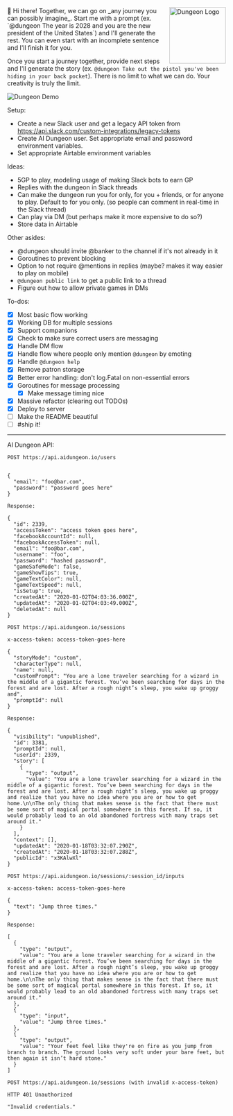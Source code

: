 <img src="https://zachinto2020.files.wordpress.com/2020/01/dungeon_logo.png" width="130" alt="Dungeon Logo" align="right">
👋 Hi there! Together, we can go on _any journey you can possibly imagine_. Start me with a prompt (ex. `@dungeon The year is 2028 and you are the new president of the  United States`) and I'll generate the rest. You can even start with an incomplete sentence and I'll finish it for you.

Once you start a journey together, provide next steps and I'll generate the story (ex. `@dungeon Take out the pistol you've been hiding in your back pocket`). There is no limit to what we can do. Your creativity is truly the limit.

![Dungeon Demo](https://zachinto2020.files.wordpress.com/2020/01/dungeon_demo.gif)

Setup:

- Create a new Slack user and get a legacy API token from https://api.slack.com/custom-integrations/legacy-tokens
- Create AI Dungeon user. Set appropriate email and password environment variables.
- Set appropriate Airtable environment variables

Ideas:

- 5GP to play, modeling usage of making Slack bots to earn GP
- Replies with the dungeon in Slack threads
- Can make the dungeon run you for only, for you + friends, or for anyone to play. Default to for you only. (so people can comment in real-time in the Slack thread)
- Can play via DM (but perhaps make it more expensive to do so?)
- Store data in Airtable

Other asides:

- @dungeon should invite @banker to the channel if it's not already in it
- Goroutines to prevent blocking
- Option to not require @mentions in replies (maybe? makes it way easier to play on mobile)
- `@dungeon public link` to get a public link to a thread
- Figure out how to allow private games in DMs

To-dos:

- [x] Most basic flow working
- [x] Working DB for multiple sessions
- [x] Support companions
- [x] Check to make sure correct users are messaging
- [x] Handle DM flow
- [x] Handle flow where people only mention `@dungeon` by emoting
- [x] Handle `@dungeon help`
- [x] Remove patron storage
- [x] Better error handling: don't log.Fatal on non-essential errors
- [x] Goroutines for message processing
  - [x] Make message timing nice
- [x] Massive refactor (clearing out TODOs)
- [x] Deploy to server
- [ ] Make the README beautiful
- [ ] #ship it!

---

AI Dungeon API:

```
POST https://api.aidungeon.io/users


{
  "email": "foo@bar.com",
  "password": "password goes here"
}

Response:

{
  "id": 2339,
  "accessToken": "access token goes here",
  "facebookAccountId": null,
  "facebookAccessToken": null,
  "email": "foo@bar.com",
  "username": "foo",
  "password": "hashed password",
  "gameSafeMode": false,
  "gameShowTips": true,
  "gameTextColor": null,
  "gameTextSpeed": null,
  "isSetup": true,
  "createdAt": "2020-01-02T04:03:36.000Z",
  "updatedAt": "2020-01-02T04:03:49.000Z",
  "deletedAt": null
}
```

```
POST https://api.aidungeon.io/sessions

x-access-token: access-token-goes-here

{
  "storyMode": "custom",
  "characterType": null,
  "name": null,
  "customPrompt": "You are a lone traveler searching for a wizard in the middle of a gigantic forest. You’ve been searching for days in the forest and are lost. After a rough night’s sleep, you wake up groggy and",
  "promptId": null
}

Response:

{
  "visibility": "unpublished",
  "id": 3381,
  "promptId": null,
  "userId": 2339,
  "story": [
    {
      "type": "output",
      "value": "You are a lone traveler searching for a wizard in the middle of a gigantic forest. You’ve been searching for days in the forest and are lost. After a rough night’s sleep, you wake up groggy and realize that you have no idea where you are or how to get home.\n\nThe only thing that makes sense is the fact that there must be some sort of magical portal somewhere in this forest. If so, it would probably lead to an old abandoned fortress with many traps set around it."
    }
  ],
  "context": [],
  "updatedAt": "2020-01-18T03:32:07.290Z",
  "createdAt": "2020-01-18T03:32:07.288Z",
  "publicId": "x3KAlwXl"
}
```

```
POST https://api.aidungeon.io/sessions/:session_id/inputs

x-access-token: access-token-goes-here

{
  "text": "Jump three times."
}

Response:

[
  {
    "type": "output",
    "value": "You are a lone traveler searching for a wizard in the middle of a gigantic forest. You’ve been searching for days in the forest and are lost. After a rough night’s sleep, you wake up groggy and realize that you have no idea where you are or how to get home.\n\nThe only thing that makes sense is the fact that there must be some sort of magical portal somewhere in this forest. If so, it would probably lead to an old abandoned fortress with many traps set around it."
  },
  {
    "type": "input",
    "value": "Jump three times."
  },
  {
    "type": "output",
    "value": "Your feet feel like they're on fire as you jump from branch to branch. The ground looks very soft under your bare feet, but then again it isn’t hard stone."
  }
]
```

```
POST https://api.aidungeon.io/sessions (with invalid x-access-token)

HTTP 401 Unauthorized

"Invalid credentials."
```
